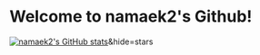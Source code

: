 # Welcome to namaek2's Github!

[![namaek2's GitHub stats](https://github-readme-stats.vercel.app/api?username=namaek2)](https://github.com/namaek2/github-readme-stats)&hide=stars
